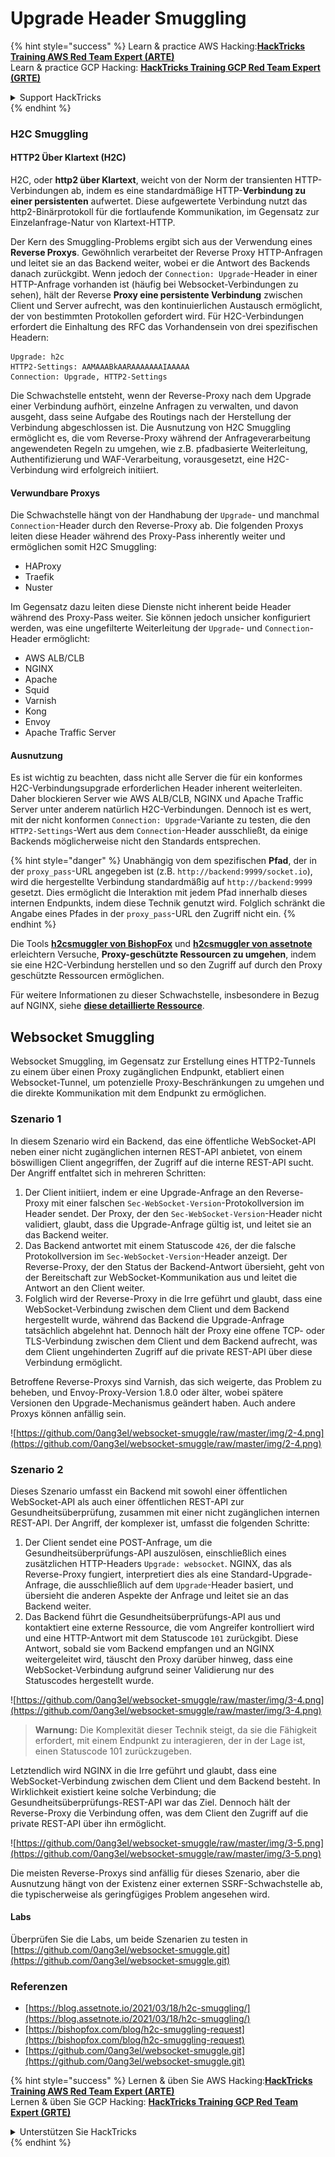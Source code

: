 # Upgrade Header Smuggling

{% hint style="success" %}
Learn & practice AWS Hacking:<img src="/.gitbook/assets/arte.png" alt="" data-size="line">[**HackTricks Training AWS Red Team Expert (ARTE)**](https://training.hacktricks.xyz/courses/arte)<img src="/.gitbook/assets/arte.png" alt="" data-size="line">\
Learn & practice GCP Hacking: <img src="/.gitbook/assets/grte.png" alt="" data-size="line">[**HackTricks Training GCP Red Team Expert (GRTE)**<img src="/.gitbook/assets/grte.png" alt="" data-size="line">](https://training.hacktricks.xyz/courses/grte)

<details>

<summary>Support HackTricks</summary>

* Check the [**subscription plans**](https://github.com/sponsors/carlospolop)!
* **Join the** 💬 [**Discord group**](https://discord.gg/hRep4RUj7f) or the [**telegram group**](https://t.me/peass) or **follow** us on **Twitter** 🐦 [**@hacktricks\_live**](https://twitter.com/hacktricks\_live)**.**
* **Share hacking tricks by submitting PRs to the** [**HackTricks**](https://github.com/carlospolop/hacktricks) and [**HackTricks Cloud**](https://github.com/carlospolop/hacktricks-cloud) github repos.

</details>
{% endhint %}

### H2C Smuggling <a href="#http2-over-cleartext-h2c" id="http2-over-cleartext-h2c"></a>

#### HTTP2 Über Klartext (H2C) <a href="#http2-over-cleartext-h2c" id="http2-over-cleartext-h2c"></a>

H2C, oder **http2 über Klartext**, weicht von der Norm der transienten HTTP-Verbindungen ab, indem es eine standardmäßige HTTP-**Verbindung zu einer persistenten** aufwertet. Diese aufgewertete Verbindung nutzt das http2-Binärprotokoll für die fortlaufende Kommunikation, im Gegensatz zur Einzelanfrage-Natur von Klartext-HTTP.

Der Kern des Smuggling-Problems ergibt sich aus der Verwendung eines **Reverse Proxys**. Gewöhnlich verarbeitet der Reverse Proxy HTTP-Anfragen und leitet sie an das Backend weiter, wobei er die Antwort des Backends danach zurückgibt. Wenn jedoch der `Connection: Upgrade`-Header in einer HTTP-Anfrage vorhanden ist (häufig bei Websocket-Verbindungen zu sehen), hält der Reverse **Proxy eine persistente Verbindung** zwischen Client und Server aufrecht, was den kontinuierlichen Austausch ermöglicht, der von bestimmten Protokollen gefordert wird. Für H2C-Verbindungen erfordert die Einhaltung des RFC das Vorhandensein von drei spezifischen Headern:
```
Upgrade: h2c
HTTP2-Settings: AAMAAABkAARAAAAAAAIAAAAA
Connection: Upgrade, HTTP2-Settings
```
Die Schwachstelle entsteht, wenn der Reverse-Proxy nach dem Upgrade einer Verbindung aufhört, einzelne Anfragen zu verwalten, und davon ausgeht, dass seine Aufgabe des Routings nach der Herstellung der Verbindung abgeschlossen ist. Die Ausnutzung von H2C Smuggling ermöglicht es, die vom Reverse-Proxy während der Anfrageverarbeitung angewendeten Regeln zu umgehen, wie z.B. pfadbasierte Weiterleitung, Authentifizierung und WAF-Verarbeitung, vorausgesetzt, eine H2C-Verbindung wird erfolgreich initiiert.

#### Verwundbare Proxys <a href="#exploitation" id="exploitation"></a>

Die Schwachstelle hängt von der Handhabung der `Upgrade`- und manchmal `Connection`-Header durch den Reverse-Proxy ab. Die folgenden Proxys leiten diese Header während des Proxy-Pass inherently weiter und ermöglichen somit H2C Smuggling:

* HAProxy
* Traefik
* Nuster

Im Gegensatz dazu leiten diese Dienste nicht inherent beide Header während des Proxy-Pass weiter. Sie können jedoch unsicher konfiguriert werden, was eine ungefilterte Weiterleitung der `Upgrade`- und `Connection`-Header ermöglicht:

* AWS ALB/CLB
* NGINX
* Apache
* Squid
* Varnish
* Kong
* Envoy
* Apache Traffic Server

#### Ausnutzung <a href="#exploitation" id="exploitation"></a>

Es ist wichtig zu beachten, dass nicht alle Server die für ein konformes H2C-Verbindungsupgrade erforderlichen Header inherent weiterleiten. Daher blockieren Server wie AWS ALB/CLB, NGINX und Apache Traffic Server unter anderem natürlich H2C-Verbindungen. Dennoch ist es wert, mit der nicht konformen `Connection: Upgrade`-Variante zu testen, die den `HTTP2-Settings`-Wert aus dem `Connection`-Header ausschließt, da einige Backends möglicherweise nicht den Standards entsprechen.

{% hint style="danger" %}
Unabhängig von dem spezifischen **Pfad**, der in der `proxy_pass`-URL angegeben ist (z.B. `http://backend:9999/socket.io`), wird die hergestellte Verbindung standardmäßig auf `http://backend:9999` gesetzt. Dies ermöglicht die Interaktion mit jedem Pfad innerhalb dieses internen Endpunkts, indem diese Technik genutzt wird. Folglich schränkt die Angabe eines Pfades in der `proxy_pass`-URL den Zugriff nicht ein.
{% endhint %}

Die Tools [**h2csmuggler von BishopFox**](https://github.com/BishopFox/h2csmuggler) und [**h2csmuggler von assetnote**](https://github.com/assetnote/h2csmuggler) erleichtern Versuche, **Proxy-geschützte Ressourcen zu umgehen**, indem sie eine H2C-Verbindung herstellen und so den Zugriff auf durch den Proxy geschützte Ressourcen ermöglichen.

Für weitere Informationen zu dieser Schwachstelle, insbesondere in Bezug auf NGINX, siehe [**diese detaillierte Ressource**](../network-services-pentesting/pentesting-web/nginx.md#proxy\_set\_header-upgrade-and-connection).

## Websocket Smuggling

Websocket Smuggling, im Gegensatz zur Erstellung eines HTTP2-Tunnels zu einem über einen Proxy zugänglichen Endpunkt, etabliert einen Websocket-Tunnel, um potenzielle Proxy-Beschränkungen zu umgehen und die direkte Kommunikation mit dem Endpunkt zu ermöglichen.

### Szenario 1

In diesem Szenario wird ein Backend, das eine öffentliche WebSocket-API neben einer nicht zugänglichen internen REST-API anbietet, von einem böswilligen Client angegriffen, der Zugriff auf die interne REST-API sucht. Der Angriff entfaltet sich in mehreren Schritten:

1. Der Client initiiert, indem er eine Upgrade-Anfrage an den Reverse-Proxy mit einer falschen `Sec-WebSocket-Version`-Protokollversion im Header sendet. Der Proxy, der den `Sec-WebSocket-Version`-Header nicht validiert, glaubt, dass die Upgrade-Anfrage gültig ist, und leitet sie an das Backend weiter.
2. Das Backend antwortet mit einem Statuscode `426`, der die falsche Protokollversion im `Sec-WebSocket-Version`-Header anzeigt. Der Reverse-Proxy, der den Status der Backend-Antwort übersieht, geht von der Bereitschaft zur WebSocket-Kommunikation aus und leitet die Antwort an den Client weiter.
3. Folglich wird der Reverse-Proxy in die Irre geführt und glaubt, dass eine WebSocket-Verbindung zwischen dem Client und dem Backend hergestellt wurde, während das Backend die Upgrade-Anfrage tatsächlich abgelehnt hat. Dennoch hält der Proxy eine offene TCP- oder TLS-Verbindung zwischen dem Client und dem Backend aufrecht, was dem Client ungehinderten Zugriff auf die private REST-API über diese Verbindung ermöglicht.

Betroffene Reverse-Proxys sind Varnish, das sich weigerte, das Problem zu beheben, und Envoy-Proxy-Version 1.8.0 oder älter, wobei spätere Versionen den Upgrade-Mechanismus geändert haben. Auch andere Proxys können anfällig sein.

![https://github.com/0ang3el/websocket-smuggle/raw/master/img/2-4.png](https://github.com/0ang3el/websocket-smuggle/raw/master/img/2-4.png)

### Szenario 2

Dieses Szenario umfasst ein Backend mit sowohl einer öffentlichen WebSocket-API als auch einer öffentlichen REST-API zur Gesundheitsüberprüfung, zusammen mit einer nicht zugänglichen internen REST-API. Der Angriff, der komplexer ist, umfasst die folgenden Schritte:

1. Der Client sendet eine POST-Anfrage, um die Gesundheitsüberprüfungs-API auszulösen, einschließlich eines zusätzlichen HTTP-Headers `Upgrade: websocket`. NGINX, das als Reverse-Proxy fungiert, interpretiert dies als eine Standard-Upgrade-Anfrage, die ausschließlich auf dem `Upgrade`-Header basiert, und übersieht die anderen Aspekte der Anfrage und leitet sie an das Backend weiter.
2. Das Backend führt die Gesundheitsüberprüfungs-API aus und kontaktiert eine externe Ressource, die vom Angreifer kontrolliert wird und eine HTTP-Antwort mit dem Statuscode `101` zurückgibt. Diese Antwort, sobald sie vom Backend empfangen und an NGINX weitergeleitet wird, täuscht den Proxy darüber hinweg, dass eine WebSocket-Verbindung aufgrund seiner Validierung nur des Statuscodes hergestellt wurde.

![https://github.com/0ang3el/websocket-smuggle/raw/master/img/3-4.png](https://github.com/0ang3el/websocket-smuggle/raw/master/img/3-4.png)

> **Warnung:** Die Komplexität dieser Technik steigt, da sie die Fähigkeit erfordert, mit einem Endpunkt zu interagieren, der in der Lage ist, einen Statuscode 101 zurückzugeben.

Letztendlich wird NGINX in die Irre geführt und glaubt, dass eine WebSocket-Verbindung zwischen dem Client und dem Backend besteht. In Wirklichkeit existiert keine solche Verbindung; die Gesundheitsüberprüfungs-REST-API war das Ziel. Dennoch hält der Reverse-Proxy die Verbindung offen, was dem Client den Zugriff auf die private REST-API über ihn ermöglicht.

![https://github.com/0ang3el/websocket-smuggle/raw/master/img/3-5.png](https://github.com/0ang3el/websocket-smuggle/raw/master/img/3-5.png)

Die meisten Reverse-Proxys sind anfällig für dieses Szenario, aber die Ausnutzung hängt von der Existenz einer externen SSRF-Schwachstelle ab, die typischerweise als geringfügiges Problem angesehen wird.

#### Labs

Überprüfen Sie die Labs, um beide Szenarien zu testen in [https://github.com/0ang3el/websocket-smuggle.git](https://github.com/0ang3el/websocket-smuggle.git)

### Referenzen

* [https://blog.assetnote.io/2021/03/18/h2c-smuggling/](https://blog.assetnote.io/2021/03/18/h2c-smuggling/)
* [https://bishopfox.com/blog/h2c-smuggling-request](https://bishopfox.com/blog/h2c-smuggling-request)
* [https://github.com/0ang3el/websocket-smuggle.git](https://github.com/0ang3el/websocket-smuggle.git)


{% hint style="success" %}
Lernen & üben Sie AWS Hacking:<img src="/.gitbook/assets/arte.png" alt="" data-size="line">[**HackTricks Training AWS Red Team Expert (ARTE)**](https://training.hacktricks.xyz/courses/arte)<img src="/.gitbook/assets/arte.png" alt="" data-size="line">\
Lernen & üben Sie GCP Hacking: <img src="/.gitbook/assets/grte.png" alt="" data-size="line">[**HackTricks Training GCP Red Team Expert (GRTE)**<img src="/.gitbook/assets/grte.png" alt="" data-size="line">](https://training.hacktricks.xyz/courses/grte)

<details>

<summary>Unterstützen Sie HackTricks</summary>

* Überprüfen Sie die [**Abonnementpläne**](https://github.com/sponsors/carlospolop)!
* **Treten Sie der** 💬 [**Discord-Gruppe**](https://discord.gg/hRep4RUj7f) oder der [**Telegram-Gruppe**](https://t.me/peass) bei oder **folgen** Sie uns auf **Twitter** 🐦 [**@hacktricks\_live**](https://twitter.com/hacktricks\_live)**.**
* **Teilen Sie Hacking-Tricks, indem Sie PRs an die** [**HackTricks**](https://github.com/carlospolop/hacktricks) und [**HackTricks Cloud**](https://github.com/carlospolop/hacktricks-cloud) GitHub-Repos einreichen.

</details>
{% endhint %}
